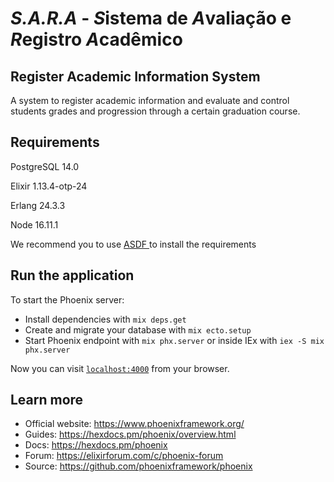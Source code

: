 # ***S.A.R.A*** - ***S***istema de ***A***valiação e ***R***egistro ***A***cadêmico
## Register Academic Information System

A system to register academic information and evaluate and control students grades
and progression through a certain graduation course.

## Requirements

PostgreSQL 14.0

Elixir 1.13.4-otp-24

Erlang 24.3.3

Node 16.11.1

We recommend you to use [ ASDF ]( https://asdf-vm.com/ ) to install the requirements

## Run the application

To start the Phoenix server:

  * Install dependencies with `mix deps.get`
  * Create and migrate your database with `mix ecto.setup`
  * Start Phoenix endpoint with `mix phx.server` or inside IEx with `iex -S mix phx.server`

Now you can visit [`localhost:4000`](http://localhost:4000) from your browser.

## Learn more

  * Official website: https://www.phoenixframework.org/
  * Guides: https://hexdocs.pm/phoenix/overview.html
  * Docs: https://hexdocs.pm/phoenix
  * Forum: https://elixirforum.com/c/phoenix-forum
  * Source: https://github.com/phoenixframework/phoenix
